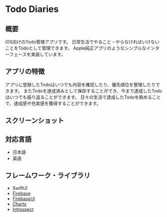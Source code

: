 # Todo Diaries
## 概要
iOS向けのTodo管理アプリです。
日常生活でやること・やらなければいけないことをTodoとして管理できます。
Apple純正アプリのようなシンプルなインターフェースを実装しています。

## アプリの特徴
アプリに登録したTodoはいつでも内容を確認したり、優先順位を整理したりできます。
またTodoを達成済みとして保存することができ、今まで達成したTodoはいつでも振り返ることができます。
日々の生活で達成したTodoを眺めることで、達成感や充実感を獲得することができます。

## スクリーンショット

## 対応言語
- 日本語
- 英語

## フレームワーク・ライブラリ
- SwiftUI
- [Firebase](https://github.com/firebase/firebase-ios-sdk)
- [FirebaseUI](https://github.com/firebase/FirebaseUI-iOS)
- [Charts](https://github.com/danielgindi/Charts)
- [Introspect](https://github.com/siteline/SwiftUI-Introspect)
